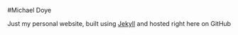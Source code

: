 #Michael Doye

Just my personal website, built using [Jekyll](https://github.com/barryclark/jekyll-now) and hosted right here on GitHub
